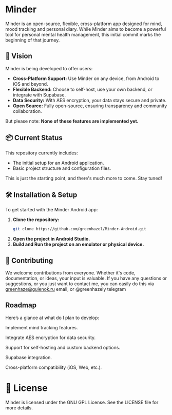 # Minder

  <!-- We don`t have logo now. -->

Minder is an open-source, flexible, cross-platform app designed for mind, mood tracking and personal diary. 
While Minder aims to become a powerful tool for personal mental health management, this initial commit marks the beginning of that journey.

## 🚀 Vision

Minder is being developed to offer users:

- **Cross-Platform Support:** Use Minder on any device, from Android to iOS and beyond.
- **Flexible Backend:** Choose to self-host, use your own backend, or integrate with Supabase.
- **Data Security:** With AES encryption, your data stays secure and private.
- **Open Source:** Fully open-source, ensuring transparency and community collaboration.

But please note: **None of these features are implemented yet.**

## 📦 Current Status

This repository currently includes:

- The initial setup for an Android application.
- Basic project structure and configuration files.

This is just the starting point, and there's much more to come. Stay tuned!

## 🛠️ Installation & Setup

To get started with the Minder Android app:

1. **Clone the repository:**
   ```bash
   git clone https://github.com/greenhazel/Minder-Android.git
    ```
2. **Open the project in Android Studio.**
3. **Build and Run the project on an emulator or physical device.**

## 🌱 Contributing

We welcome contributions from everyone. Whether it's code, documentation, or ideas, your input is valuable.
If you have any questions or suggestions, or you just want to contact me, you can easily do this via  greenhaze@gulenok.ru email, or @greenhazely telegram
## Roadmap

Here’s a glance at what do I plan to develop:

Implement mind tracking features.

Integrate AES encryption for data security.

Support for self-hosting and custom backend options.

Supabase integration.

Cross-platform compatibility (iOS, Web, etc.).

# 📄 License

Minder is licensed under the GNU GPL License. See the LICENSE file for more details.
